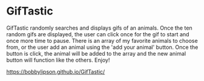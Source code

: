 # GifTastic


GifTastic randomly searches and displays gifs of an animals. Once the ten random gifs are displayed, the user can click once for the gif to start and once more time to pause. There is an array of my favorite animals to choose from, or the user add an animal using the 'add your animal' button. Once the button is click, the animal will be added to the array and the new animal button will function like the others. Enjoy!

https://bobbylipson.github.io/GifTastic/
